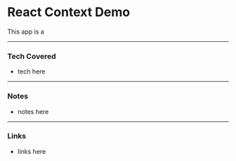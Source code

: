 # React Context Demo
This app is a
___

### Tech Covered
- tech here
___
### Notes
- notes here
___
### Links
- links here

